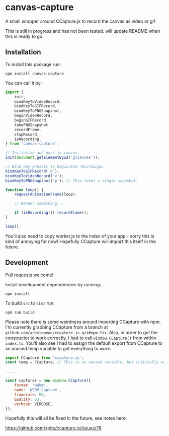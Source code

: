 # canvas-capture
A small wrapper around CCapture.js to record the canvas as video or gif

This is still in progress and has not been tested.  will update README when this is ready to go.

## Installation

To install this package run:

```npm install canvas-capture```

You can call it by:

```js
import {
	init,
	bindKeyToVideoRecord,
	bindKeyToGIFRecord,
	bindKeyToPNGSnapshot,
	beginVideoRecord,
	beginGIFRecord,
	takePNGSnapshot,
	recordFrame,
	stopRecord,
	isRecording,
} from 'canvas-capture';

// Initialize and pass in canvas.
init(document.getElementById('glcanvas'));

// Bind key presses to begin/end recordings.
bindKeyToGIFRecord('g');
bindKeyToVideoRecord('v');
bindKeyToPNGSnapshot('p'); // This takes a single snapshot.

function loop() {
	requestAnimationFrame(loop);

	// Render something...

	if (isRecording()) recordFrame();
}

loop();
```

You'll also need to copy worker.js to the index of your app - sorry this is kind of annoying for now!  Hopefully CCapture will import this itself in the future.

## Development

Pull requests welcome!

Install development dependencies by running:

```npm install```

To build `src` to `dist` run:

```npm run build```

Please note there is some weirdness around importing CCapture with npm.  I'm currently grabbing CCapture from a branch at `github.com/aceslowman/ccapture.js.git#npm-fix`.  Also, in order to get the constructor to work correctly, I had to call `window.CCapture()` from within `index.ts`.  You'll also see I had to assign the default export from CCapture to an unused temp variable to get everything to work:

```js
import CCapture from 'ccapture.js';
const temp = CCapture; // This is an unused variable, but critically necessary.

....

const capturer = new window.CCapture({
	format: 'webm',
	name: 'WEBM_Capture',
	framerate: 60,
	quality: 63,
	verbose: VERBOSE,
});
```

Hopefully this will all be fixed in the future, see notes here:

https://github.com/spite/ccapture.js/issues/78